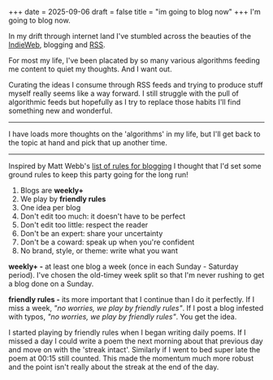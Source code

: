 +++
date = 2025-09-06
draft = false
title = "im going to blog now"
+++
I'm going to blog now.

In my drift through internet land I've stumbled across the beauties of the [IndieWeb][1], blogging and [RSS][2]. 

For most my life, I've been placated by so many various algorithms feeding me content to quiet my thoughts. And I want out. 

Curating the ideas I consume through RSS feeds and trying to produce stuff myself really seems like a way forward. I still struggle with the pull of algorithmic feeds but hopefully as I try to replace those habits I'll find something new and wonderful.

---

I have loads more thoughts on the 'algorithms' in my life, but I'll get back to the topic at hand and pick that up another time.

---

Inspired by Matt Webb's [list of rules for blogging][3] I thought that I'd set some ground rules to keep this party going for the long run!
1. Blogs are **weekly+**
2. We play by **friendly rules**
3. One idea per blog
4. Don't edit too much: it doesn't have to be perfect
5. Don't edit too little: respect the reader
6. Don't be an expert: share your uncertainty
7. Don't be a coward: speak up when you're confident
8. No brand, style, or theme: write what you want

**weekly+ -** at least one blog a week (once in each Sunday - Saturday period). I've chosen the old-timey week split so that I'm never rushing to get a blog done on a Sunday.

**friendly rules -** its more important that I continue than I do it perfectly. If I miss a week, *"no worries, we play by friendly rules"*. If I post a blog infested with typos, *"no worries, we play by friendly rules"*. You get the idea.

I started playing by friendly rules when I began writing daily poems. If I missed a day I could write a poem the next morning about that previous day and move on with the 'streak intact'. Similarly if I went to bed super late the poem at 00:15 still counted. This made the momentum much more robust and the point isn't really about the streak at the end of the day.

[1]: https://indieweb.org/
[2]: https://aboutfeeds.com/
[3]: https://interconnected.org/home/2020/09/10/streak
